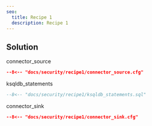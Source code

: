 ```yaml
---
seo:
  title: Recipe 1
  description: Recipe 1
---
```


## Solution

connector_source

```json
--8<-- "docs/security/recipe1/connector_source.cfg"
```

ksqldb_statements

```sql
--8<-- "docs/security/recipe1/ksqldb_statements.sql"
```

connector_sink

```json
--8<-- "docs/security/recipe1/connector_sink.cfg"
```


